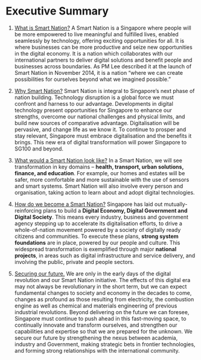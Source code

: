 # Executive Summary

1.	<u>What is Smart Nation?</u> A Smart Nation is a Singapore where people will be more empowered to live meaningful and fulfilled lives, enabled seamlessly by technology, offering exciting opportunities for all. It is where businesses can be more productive and seize new opportunities in the digital economy. It is a nation which collaborates with our international partners to deliver digital solutions and benefit people and businesses across boundaries. As PM Lee described it at the launch of Smart Nation in November 2014, it is a nation “where we can create possibilities for ourselves beyond what we imagined possible.”

2.	<u>Why Smart Nation?</u> Smart Nation is integral to Singapore’s next phase of nation building. Technology disruption is a global force we must confront and harness to our advantage. Developments in digital technology present opportunities for Singapore to enhance our strengths, overcome our national challenges and physical limits, and build new sources of comparative advantage. Digitalisation will be pervasive, and change life as we know it. To continue to prosper and stay relevant, Singapore must embrace digitalisation and the benefits it brings. This new era of digital transformation will power Singapore to SG100 and beyond.

3.	<u>What would a Smart Nation look like?</u> In a Smart Nation, we will see transformation in key domains – **health, transport, urban solutions, finance, and education**. For example, our homes and estates will be safer, more comfortable and more sustainable with the use of sensors and smart systems. Smart Nation will also involve every person and organisation, taking action to learn about and adopt digital technologies.

4.	<u>How do we become a Smart Nation?</u> Singapore has laid out mutually-reinforcing plans to build a **Digital Economy, Digital Government and Digital Society**. This means every industry, business and government agency stepping up to accelerate its digitalisation efforts, to drive a whole-of-nation movement powered by a society of digitally ready citizens and communities. To execute these plans, **strong system foundations** are in place, powered by our people and culture. This widespread transformation is exemplified through major **national projects**, in areas such as digital infrastructure and service delivery, and involving the public, private and people sectors. 

5.	<u>Securing our future.</u> We are only in the early days of the digital revolution and our Smart Nation initiative. The effects of this digital era may not always be revolutionary in the short term, but we can expect fundamental changes to society and economy in the decades to come, changes as profound as those resulting from electricity, the combustion engine as well as chemical and materials engineering of previous industrial revolutions. Beyond delivering on the future we can foresee, Singapore must continue to push ahead in this fast-moving space, to continually innovate and transform ourselves, and strengthen our capabilities and expertise so that we are prepared for the unknown. We secure our future by strengthening the nexus between academia, industry and Government, making strategic bets in frontier technologies, and forming strong relationships with the international community.

